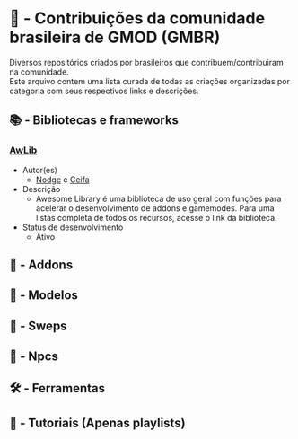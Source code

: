 # 🤲 - Contribuições da comunidade brasileira de GMOD (GMBR)
Diversos repositórios criados por brasileiros que contribuem/contribuiram na comunidade.<br>
Este arquivo contem uma lista curada de todas as criações organizadas por categoria com seus respectivos links e descrições.

## 📚 - Bibliotecas e frameworks

### [AwLib](https://github.com/nodgear/awlib)
- Autor(es)
  - [Nodge](https://github.com/nodgear) e [Ceifa](https://github.com/ceifa)
- Descrição
  - Awesome Library é uma biblioteca de uso geral com funções para acelerar o desenvolvimento de addons e gamemodes. Para uma listas completa de todos os recursos, acesse o link da biblioteca.
- Status de desenvolvimento
  - Ativo

## 🔧 - Addons

## 🕋 - Modelos

## 🔫 - Sweps

## 🧍 - Npcs

## 🛠️ - Ferramentas

## 🎒 - Tutoriais (Apenas playlists)
